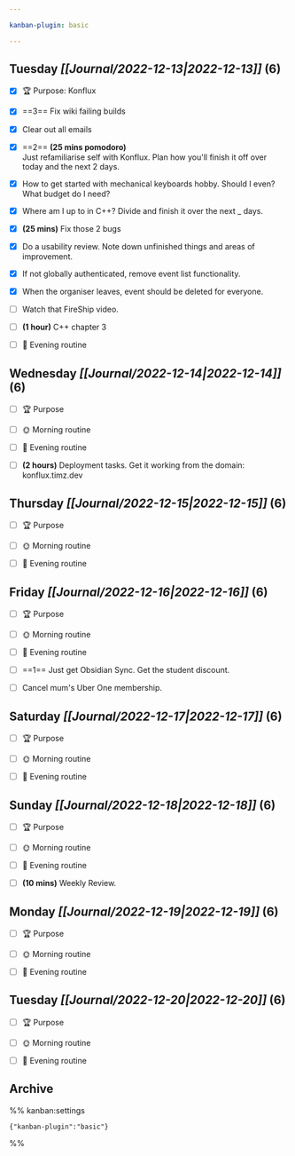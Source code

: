```yaml
---

kanban-plugin: basic

---
```


## **Tuesday** *[[Journal/2022-12-13|2022-12-13]]* (6)

- [x] 🏆 Purpose: Konflux
- [x] ==3== Fix wiki failing builds
- [x] Clear out all emails
- [x] ==2== **(25 mins pomodoro)**<br>Just refamiliarise self with Konflux. Plan how you'll finish it off over today and the next 2 days.
- [x] How to get started with mechanical keyboards hobby. Should I even? What budget do I need?
- [x] Where am I up to in C++? Divide and finish it over the next _ days.
- [x] **(25 mins)** Fix those 2 bugs
- [x] Do a usability review. Note down unfinished things and areas of improvement.
- [x] If not globally authenticated, remove event list functionality.
- [x] When the organiser leaves, event should be deleted for everyone.
- [ ] Watch that FireShip video.
- [ ] **(1 hour)** C++ chapter 3
- [ ] 🌙 Evening routine


## **Wednesday** *[[Journal/2022-12-14|2022-12-14]]* (6)

- [ ] 🏆 Purpose
- [ ] 🌞 Morning routine
- [ ] 🌙 Evening routine
- [ ] **(2 hours)** Deployment tasks. Get it working from the domain: konflux.timz.dev


## **Thursday** *[[Journal/2022-12-15|2022-12-15]]* (6)

- [ ] 🏆 Purpose
- [ ] 🌞 Morning routine
- [ ] 🌙 Evening routine


## **Friday** *[[Journal/2022-12-16|2022-12-16]]* (6)

- [ ] 🏆 Purpose
- [ ] 🌞 Morning routine
- [ ] 🌙 Evening routine
- [ ] ==1== Just get Obsidian Sync. Get the student discount.
- [ ] Cancel mum's Uber One membership.


## **Saturday** *[[Journal/2022-12-17|2022-12-17]]* (6)

- [ ] 🏆 Purpose
- [ ] 🌞 Morning routine
- [ ] 🌙 Evening routine


## **Sunday** *[[Journal/2022-12-18|2022-12-18]]* (6)

- [ ] 🏆 Purpose
- [ ] 🌞 Morning routine
- [ ] 🌙 Evening routine
- [ ] **(10 mins)** Weekly Review.


## **Monday** *[[Journal/2022-12-19|2022-12-19]]* (6)

- [ ] 🏆 Purpose
- [ ] 🌞 Morning routine
- [ ] 🌙 Evening routine


## **Tuesday** *[[Journal/2022-12-20|2022-12-20]]* (6)

- [ ] 🏆 Purpose
- [ ] 🌞 Morning routine
- [ ] 🌙 Evening routine


## Archive





%% kanban:settings
```
{"kanban-plugin":"basic"}
```
%%